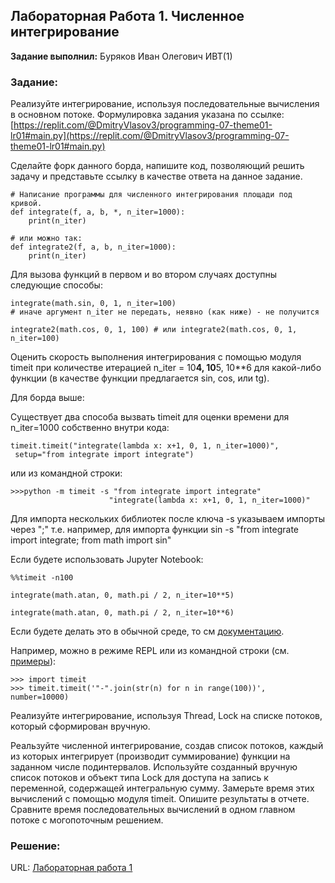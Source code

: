 ## Лабораторная Работа 1. Численное интегрирование

**Задание выполнил:** Буряков Иван Олегович ИВТ(1)

### Задание: 
Реализуйте интегрирование, используя последовательные вычисления в основном потоке.
Формулировка задания указана по ссылке: [https://replit.com/@DmitryVlasov3/programming-07-theme01-lr01#main.py](https://replit.com/@DmitryVlasov3/programming-07-theme01-lr01#main.py)

Сделайте форк данного борда, напишите код, позволяющий решить задачу и представьте ссылку в качестве ответа на данное задание.
~~~
# Написание программы для численного интегрирования площади под кривой.
def integrate(f, a, b, *, n_iter=1000):
    print(n_iter)

# или можно так:
def integrate2(f, a, b, n_iter=1000):
    print(n_iter)
~~~

Для вызова функций в первом и во втором случаях доступны следующие способы:

~~~
integrate(math.sin, 0, 1, n_iter=100) 
# иначе аргумент n_iter не передать, неявно (как ниже) - не получится
~~~
~~~
integrate2(math.cos, 0, 1, 100) # или integrate2(math.cos, 0, 1, n_iter=100)
~~~
Оценить скорость выполнения интегрирования с помощью модуля timeit при количестве итерацией n_iter = 10**4, 10**5, 10**6 для какой-либо функции (в качестве функции предлагается sin, cos, или tg).

Для борда выше:

Существует два способа вызвать timeit для оценки времени для n_iter=1000 собственно внутри кода:
~~~
timeit.timeit("integrate(lambda x: x+1, 0, 1, n_iter=1000)",
 setup="from integrate import integrate")
~~~
или из командной строки:
~~~
>>>python -m timeit -s "from integrate import integrate" 
                      "integrate(lambda x: x+1, 0, 1, n_iter=1000)"
~~~
Для импорта нескольких библиотек после ключа -s указываем импорты через ";" т.е. например, для импорта функции sin -s "from integrate import integrate; from math import sin"

Если будете использовать Jupyter Notebook:
~~~
%%timeit -n100

integrate(math.atan, 0, math.pi / 2, n_iter=10**5)

integrate(math.atan, 0, math.pi / 2, n_iter=10**6)
~~~
Если будете делать это в обычной среде, то см [документацию](https://docs.python.org/3/library/timeit.html#python-interface). 

Например, можно в режиме REPL или из командной строки (см. [примеры](https://docs.python.org/3/library/timeit.html#examples)):
~~~
>>> import timeit
>>> timeit.timeit('"-".join(str(n) for n in range(100))', number=10000)
~~~
Реализуйте интегрирование, используя Thread, Lock на списке потоков, который сформирован вручную.

Реальзуйте численной интегрирование, создав список потоков, каждый из которых интегрирует (производит суммирование) функции на заданном числе подинтервалов. Используйте созданный вручную список потоков и объект типа Lock для доступа на запись к переменной, содержащей интегральную сумму. Замерьте время этих вычислений с помощью модуля timeit.
Опишите результаты в отчете. Сравните время последовательных вычислений в одном главном потоке с могопоточным решением.


### Решение:


URL: [Лабораторная работа 1](https://replit.com/@Buryackov-Ivan/)

